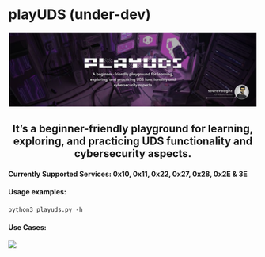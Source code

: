 # playUDS (under-dev)

<p align="center">
  <img  width="500" src="img/playuds_banner.png" />
</p>
<h2 align="center"><b>It’s a beginner-friendly playground for learning, exploring, and practicing UDS functionality and cybersecurity aspects.</b></h3> 

#### Currently Supported Services: 0x10, 0x11, 0x22, 0x27, 0x28, 0x2E & 3E
#### Usage examples:
 ```
 python3 playuds.py -h 
```
 #### Use Cases:
<p>
  <img  width="950" src="img/playuds.png" />
</p>
